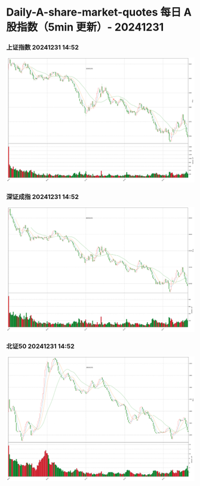 
# Daily-A-share-market-quotes 每日 A 股指数（5min 更新）- 20241231

### 上证指数 20241231 14:52
![](./fig/2024/12/20241231-sh000001.png)

### 深证成指 20241231 14:52
![](./fig/2024/12/20241231-sz399001.png)

### 北证50 20241231 14:52
![](./fig/2024/12/20241231-bj899050.png)
